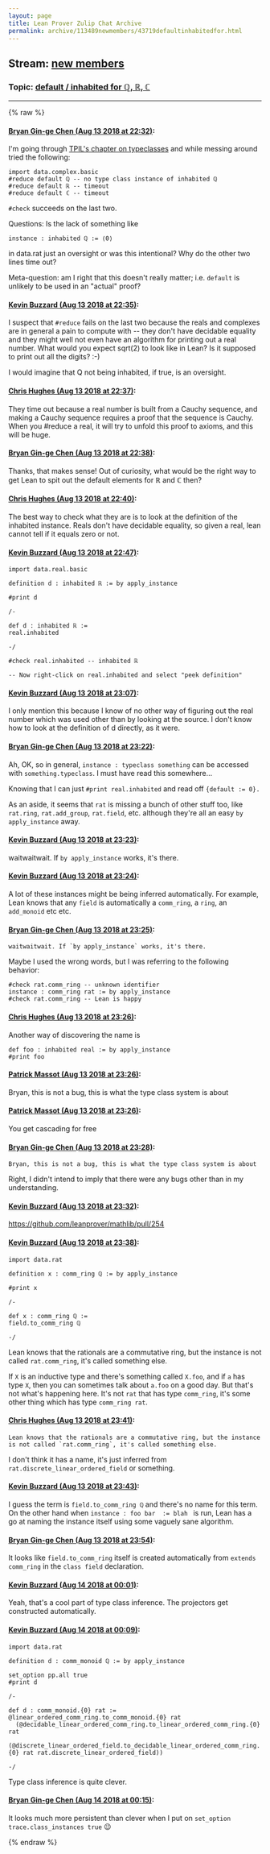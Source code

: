 ```yaml
---
layout: page
title: Lean Prover Zulip Chat Archive 
permalink: archive/113489newmembers/43719defaultinhabitedfor.html
---
```


## Stream: [new members](index.html)
### Topic: [default / inhabited for ℚ, ℝ, ℂ](43719defaultinhabitedfor.html)

---


{% raw %}
#### [ Bryan Gin-ge Chen (Aug 13 2018 at 22:32)](https://leanprover.zulipchat.com/#narrow/stream/113489-new%20members/topic/default%20/%20inhabited%20for%20%E2%84%9A%2C%20%E2%84%9D%2C%20%E2%84%82/near/132070075):
I'm going through [TPIL's chapter on typeclasses](https://leanprover.github.io/theorem_proving_in_lean/type_classes.html#type-classes-and-instances) and while messing around tried the following:
```lean
import data.complex.basic
#reduce default ℚ -- no type class instance of inhabited ℚ
#reduce default ℝ -- timeout
#reduce default ℂ -- timeout
```
`#check` succeeds on the last two.

Questions: Is the lack of something like 
```lean
instance : inhabited ℚ := ⟨0⟩
``` 
in data.rat just an oversight or was this intentional? Why do the other two lines time out?

Meta-question: am I right that this doesn't really matter; i.e. `default` is unlikely to be used in an "actual" proof?

#### [ Kevin Buzzard (Aug 13 2018 at 22:35)](https://leanprover.zulipchat.com/#narrow/stream/113489-new%20members/topic/default%20/%20inhabited%20for%20%E2%84%9A%2C%20%E2%84%9D%2C%20%E2%84%82/near/132070230):
I suspect that `#reduce` fails on the last two because the reals and complexes are in general a pain to compute with -- they don't have decidable equality and they might well not even have an algorithm for printing out a real number. What would you expect  sqrt(2) to look like in Lean? Is it supposed to print out all the digits? :-)

I would imagine that Q not being inhabited, if true, is an oversight.

#### [ Chris Hughes (Aug 13 2018 at 22:37)](https://leanprover.zulipchat.com/#narrow/stream/113489-new%20members/topic/default%20/%20inhabited%20for%20%E2%84%9A%2C%20%E2%84%9D%2C%20%E2%84%82/near/132070343):
They time out because a real number is built from a Cauchy sequence, and making a Cauchy sequence requires a proof that the sequence is Cauchy. When you #reduce a real, it will try to unfold this proof to axioms, and this will be huge.

#### [ Bryan Gin-ge Chen (Aug 13 2018 at 22:38)](https://leanprover.zulipchat.com/#narrow/stream/113489-new%20members/topic/default%20/%20inhabited%20for%20%E2%84%9A%2C%20%E2%84%9D%2C%20%E2%84%82/near/132070420):
Thanks, that makes sense! Out of curiosity, what would be the right way to get Lean to spit out the default elements for ℝ and ℂ then?

#### [ Chris Hughes (Aug 13 2018 at 22:40)](https://leanprover.zulipchat.com/#narrow/stream/113489-new%20members/topic/default%20/%20inhabited%20for%20%E2%84%9A%2C%20%E2%84%9D%2C%20%E2%84%82/near/132070513):
The best way to check what they are is to look at the definition of the inhabited instance. Reals don't have decidable equality, so given a real, lean cannot tell if it equals zero or not.

#### [ Kevin Buzzard (Aug 13 2018 at 22:47)](https://leanprover.zulipchat.com/#narrow/stream/113489-new%20members/topic/default%20/%20inhabited%20for%20%E2%84%9A%2C%20%E2%84%9D%2C%20%E2%84%82/near/132070886):
```lean
import data.real.basic 

definition d : inhabited ℝ := by apply_instance

#print d

/-

def d : inhabited ℝ :=
real.inhabited

-/

#check real.inhabited -- inhabited ℝ

-- Now right-click on real.inhabited and select "peek definition"
```

#### [ Kevin Buzzard (Aug 13 2018 at 23:07)](https://leanprover.zulipchat.com/#narrow/stream/113489-new%20members/topic/default%20/%20inhabited%20for%20%E2%84%9A%2C%20%E2%84%9D%2C%20%E2%84%82/near/132071991):
I only mention this because I know of no other way of figuring out the real number which was used other than by looking at the source. I don't know how to look at the definition of d directly, as it were.

#### [ Bryan Gin-ge Chen (Aug 13 2018 at 23:22)](https://leanprover.zulipchat.com/#narrow/stream/113489-new%20members/topic/default%20/%20inhabited%20for%20%E2%84%9A%2C%20%E2%84%9D%2C%20%E2%84%82/near/132072791):
Ah, OK, so in general, `instance : typeclass something` can be accessed with `something.typeclass`. I must have read this somewhere...

Knowing that I can just `#print real.inhabited` and read off `{default := 0}.`

As an aside, it seems that `rat` is missing a bunch of other stuff too, like `rat.ring`, `rat.add_group`, `rat.field`, etc. although they're all an easy `by apply_instance` away.

#### [ Kevin Buzzard (Aug 13 2018 at 23:23)](https://leanprover.zulipchat.com/#narrow/stream/113489-new%20members/topic/default%20/%20inhabited%20for%20%E2%84%9A%2C%20%E2%84%9D%2C%20%E2%84%82/near/132072805):
waitwaitwait. If `by apply_instance` works, it's there.

#### [ Kevin Buzzard (Aug 13 2018 at 23:24)](https://leanprover.zulipchat.com/#narrow/stream/113489-new%20members/topic/default%20/%20inhabited%20for%20%E2%84%9A%2C%20%E2%84%9D%2C%20%E2%84%82/near/132072874):
A lot of these instances might be being inferred automatically. For example, Lean knows that any `field` is automatically a `comm_ring`, a `ring`, an `add_monoid` etc etc.

#### [ Bryan Gin-ge Chen (Aug 13 2018 at 23:25)](https://leanprover.zulipchat.com/#narrow/stream/113489-new%20members/topic/default%20/%20inhabited%20for%20%E2%84%9A%2C%20%E2%84%9D%2C%20%E2%84%82/near/132072906):
```quote
waitwaitwait. If `by apply_instance` works, it's there.
```
Maybe I used the wrong words, but I was referring to the following behavior:
```lean
#check rat.comm_ring -- unknown identifier
instance : comm_ring rat := by apply_instance
#check rat.comm_ring -- Lean is happy
```

#### [ Chris Hughes (Aug 13 2018 at 23:26)](https://leanprover.zulipchat.com/#narrow/stream/113489-new%20members/topic/default%20/%20inhabited%20for%20%E2%84%9A%2C%20%E2%84%9D%2C%20%E2%84%82/near/132072965):
Another way of discovering the name is
 ```lean
def foo : inhabited real := by apply_instance
#print foo
```

#### [ Patrick Massot (Aug 13 2018 at 23:26)](https://leanprover.zulipchat.com/#narrow/stream/113489-new%20members/topic/default%20/%20inhabited%20for%20%E2%84%9A%2C%20%E2%84%9D%2C%20%E2%84%82/near/132072972):
Bryan, this is not a bug, this is what the type class system is about

#### [ Patrick Massot (Aug 13 2018 at 23:26)](https://leanprover.zulipchat.com/#narrow/stream/113489-new%20members/topic/default%20/%20inhabited%20for%20%E2%84%9A%2C%20%E2%84%9D%2C%20%E2%84%82/near/132072982):
You get cascading for free

#### [ Bryan Gin-ge Chen (Aug 13 2018 at 23:28)](https://leanprover.zulipchat.com/#narrow/stream/113489-new%20members/topic/default%20/%20inhabited%20for%20%E2%84%9A%2C%20%E2%84%9D%2C%20%E2%84%82/near/132073073):
```quote
Bryan, this is not a bug, this is what the type class system is about
```
Right, I didn't intend to imply that there were any bugs other than in my understanding.

#### [ Kevin Buzzard (Aug 13 2018 at 23:32)](https://leanprover.zulipchat.com/#narrow/stream/113489-new%20members/topic/default%20/%20inhabited%20for%20%E2%84%9A%2C%20%E2%84%9D%2C%20%E2%84%82/near/132073292):
https://github.com/leanprover/mathlib/pull/254

#### [ Kevin Buzzard (Aug 13 2018 at 23:38)](https://leanprover.zulipchat.com/#narrow/stream/113489-new%20members/topic/default%20/%20inhabited%20for%20%E2%84%9A%2C%20%E2%84%9D%2C%20%E2%84%82/near/132073578):
```lean
import data.rat

definition x : comm_ring ℚ := by apply_instance

#print x

/-

def x : comm_ring ℚ :=
field.to_comm_ring ℚ

-/
```

Lean knows that the rationals are a commutative ring, but the instance is not called `rat.comm_ring`, it's called something else. 

If `X` is an inductive type and there's something called `X.foo`, and if `a` has type `X`, then you can sometimes talk about `a.foo` on a good day. But that's not what's happening here. It's not `rat` that has type `comm_ring`, it's some other thing which has type `comm_ring rat`.

#### [ Chris Hughes (Aug 13 2018 at 23:41)](https://leanprover.zulipchat.com/#narrow/stream/113489-new%20members/topic/default%20/%20inhabited%20for%20%E2%84%9A%2C%20%E2%84%9D%2C%20%E2%84%82/near/132073675):
```quote
Lean knows that the rationals are a commutative ring, but the instance is not called `rat.comm_ring`, it's called something else. 
```
I don't think it has a name, it's just inferred from `rat.discrete_linear_ordered_field` or something.

#### [ Kevin Buzzard (Aug 13 2018 at 23:43)](https://leanprover.zulipchat.com/#narrow/stream/113489-new%20members/topic/default%20/%20inhabited%20for%20%E2%84%9A%2C%20%E2%84%9D%2C%20%E2%84%82/near/132073758):
I guess the term is `field.to_comm_ring ℚ` and there's no name for this term. On the other hand when `instance : foo bar  := blah ` is run, Lean has a go at naming the instance itself using some vaguely sane algorithm.

#### [ Bryan Gin-ge Chen (Aug 13 2018 at 23:54)](https://leanprover.zulipchat.com/#narrow/stream/113489-new%20members/topic/default%20/%20inhabited%20for%20%E2%84%9A%2C%20%E2%84%9D%2C%20%E2%84%82/near/132074255):
It looks like `field.to_comm_ring` itself is created automatically from `extends comm_ring` in the `class field` declaration.

#### [ Kevin Buzzard (Aug 14 2018 at 00:01)](https://leanprover.zulipchat.com/#narrow/stream/113489-new%20members/topic/default%20/%20inhabited%20for%20%E2%84%9A%2C%20%E2%84%9D%2C%20%E2%84%82/near/132074504):
Yeah, that's a cool part of type class inference. The projectors get constructed automatically.

#### [ Kevin Buzzard (Aug 14 2018 at 00:09)](https://leanprover.zulipchat.com/#narrow/stream/113489-new%20members/topic/default%20/%20inhabited%20for%20%E2%84%9A%2C%20%E2%84%9D%2C%20%E2%84%82/near/132074849):
```lean
import data.rat

definition d : comm_monoid ℚ := by apply_instance

set_option pp.all true
#print d

/-

def d : comm_monoid.{0} rat :=
@linear_ordered_comm_ring.to_comm_monoid.{0} rat
  (@decidable_linear_ordered_comm_ring.to_linear_ordered_comm_ring.{0} rat
     (@discrete_linear_ordered_field.to_decidable_linear_ordered_comm_ring.{0} rat rat.discrete_linear_ordered_field))

-/
```

Type class inference is quite clever.

#### [ Bryan Gin-ge Chen (Aug 14 2018 at 00:15)](https://leanprover.zulipchat.com/#narrow/stream/113489-new%20members/topic/default%20/%20inhabited%20for%20%E2%84%9A%2C%20%E2%84%9D%2C%20%E2%84%82/near/132075092):
It looks much more persistent than clever when I put on `set_option trace.class_instances true` :wink:


{% endraw %}
